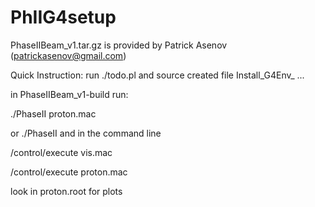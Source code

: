 # PhIIG4setup
PhaseIIBeam_v1.tar.gz is provided by Patrick Asenov (patrickasenov@gmail.com)

Quick Instruction:
run ./todo.pl and source created file Install_G4Env_ ...

in PhaseIIBeam_v1-build run:


./PhaseII proton.mac

or ./PhaseII  and in the command line 

/control/execute vis.mac 

/control/execute proton.mac

look in proton.root for plots
